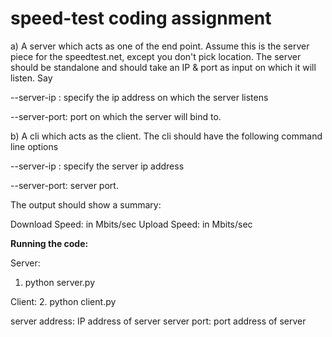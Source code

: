 # speed-test coding assignment

a) A server which acts as one of the end point. Assume this is the server piece for the speedtest.net, except you don't pick location. The server should be standalone and should take an IP & port as input on which it will listen. Say 

--server-ip : specify the ip address on which the server listens

--server-port: port on which the server will bind to.


b) A cli which acts as the client. The cli should have the following command line options

--server-ip : specify the server ip address

--server-port: server port.

The output should show a summary:

Download Speed: in Mbits/sec
Upload Speed: in Mbits/sec



**Running the code:**

Server:
1. python server.py <server address> <server port>

Client:
2. python client.py <server address> <server port>

server address: IP address of server
server port: port address of server
